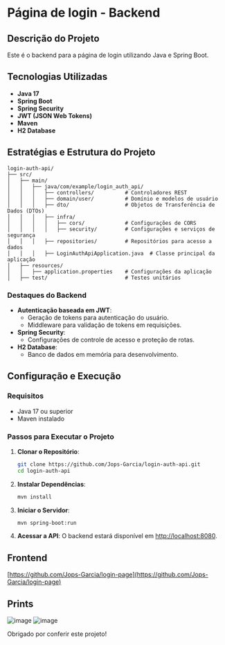 # Página de login - Backend

## Descrição do Projeto
Este é o backend para a página de login utilizando Java e Spring Boot.

## Tecnologias Utilizadas
- **Java 17**
- **Spring Boot**
- **Spring Security**
- **JWT (JSON Web Tokens)**
- **Maven**
- **H2 Database**

## Estratégias e Estrutura do Projeto

```
login-auth-api/
├── src/
│   ├── main/
│   │   ├── java/com/example/login_auth_api/
│   │   │   ├── controllers/          # Controladores REST
│   │   │   ├── domain/user/          # Domínio e modelos de usuário
│   │   │   ├── dto/                  # Objetos de Transferência de Dados (DTOs)
│   │   │   ├── infra/
│   │   │   │   ├── cors/             # Configurações de CORS
│   │   │   │   ├── security/         # Configurações e serviços de segurança
│   │   │   ├── repositories/         # Repositórios para acesso a dados
│   │   │   ├── LoginAuthApiApplication.java  # Classe principal da aplicação
│   ├── resources/
│   │   ├── application.properties    # Configurações da aplicação
│   ├── test/                         # Testes unitários
```

### Destaques do Backend
- **Autenticação baseada em JWT**:
  - Geração de tokens para autenticação do usuário.
  - Middleware para validação de tokens em requisições.
- **Spring Security**:
  - Configurações de controle de acesso e proteção de rotas.
- **H2 Database**:
  - Banco de dados em memória para desenvolvimento.

## Configuração e Execução

### Requisitos
- Java 17 ou superior
- Maven instalado

### Passos para Executar o Projeto
1. **Clonar o Repositório**:
   ```bash
   git clone https://github.com/Jops-Garcia/login-auth-api.git
   cd login-auth-api
   ```
2. **Instalar Dependências**:
   ```bash
   mvn install
   ```
3. **Iniciar o Servidor**:
   ```bash
   mvn spring-boot:run
   ```
4. **Acessar a API**:
   O backend estará disponível em [http://localhost:8080](http://localhost:8080).

## Frontend
[https://github.com/Jops-Garcia/login-page](https://github.com/Jops-Garcia/login-page)


## Prints

![image](https://github.com/user-attachments/assets/708ac81e-a93c-4370-918f-a2f2799d61d3)
![image](https://github.com/user-attachments/assets/44af0890-246c-41b7-8106-eadff1b47763)


Obrigado por conferir este projeto!
